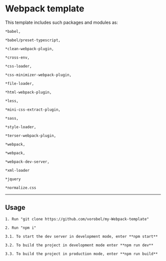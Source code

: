 # Webpack template

This template includes such packages and modules as:    

    *babel,
    
    *babel/preset-typescript,
    
    *clean-webpack-plugin,
    
    *cross-env,
    
    *css-loader,
    
    *css-minimizer-webpack-plugin,
    
    *file-loader,
    
    *html-webpack-plugin,
    
    *less,
    
    *mini-css-extract-plugin,
    
    *sass,
    
    *style-loader,
    
    *terser-webpack-plugin,
    
    *webpack,
    
    *webpack,
    
    *webpack-dev-server,
    
    *xml-loader
    
    *jquery
    
    *normalize.css
    

***

## Usage


    1. Run "git clone https://github.com/vorobel/my-Webpack-template"
    
    2. Run "npm i"
    
    3.1. To start the dev server in development mode, enter **npm start**
    
    3.2. To build the project in development mode enter **npm run dev**
    
    3.3. To build the project in production mode, enter **npm run build**
